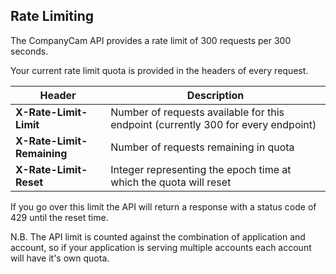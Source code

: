 ## Rate Limiting

The CompanyCam API provides a rate limit of 300 requests per 300 seconds.

Your current rate limit quota is provided in the headers of every request.

| Header                     | Description
| -------------------------- | -------------
| **X-Rate-Limit-Limit**     | Number of requests available for this endpoint (currently 300 for every endpoint)       
| **X-Rate-Limit-Remaining** | Number of requests remaining in quota
| **X-Rate-Limit-Reset**     | Integer representing the epoch time at which the quota will reset

If you go over this limit the API will return a response with a status code of 429 until the reset time.

N.B. The API limit is counted against the combination of application and account, so if your application is serving multiple accounts each account will have it's own quota.
